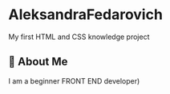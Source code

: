 # AleksandraFedarovich

My first HTML and CSS knowledge project


## 🚀 About Me
I am a beginner FRONT END developer)
